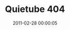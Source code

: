 ---
layout: web-error
date: 2011-02-28 00:00:05
title: Quietube 404
image: quietube_404
alt: RickRoll'd
category: web-errors
---